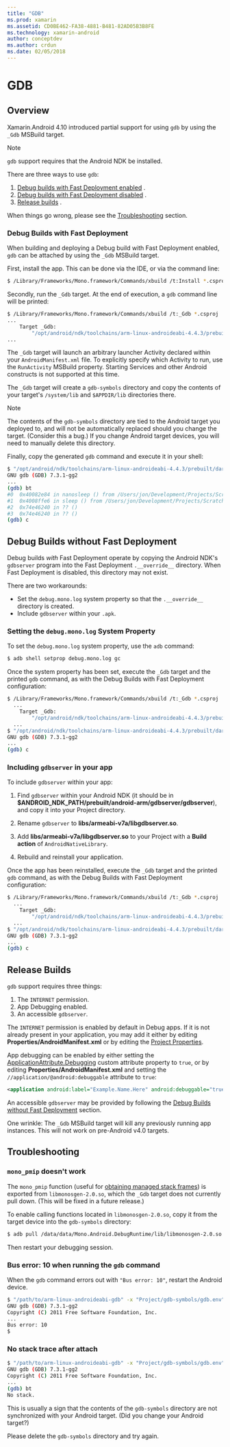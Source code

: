 ```yaml
---
title: "GDB"
ms.prod: xamarin
ms.assetid: CD0BE462-FA38-4881-B481-82AD05B3B8FE
ms.technology: xamarin-android
author: conceptdev
ms.author: crdun
ms.date: 02/05/2018
---
```


# GDB

## Overview

Xamarin.Android 4.10 introduced partial support for using `gdb` 
by using the `_Gdb` MSBuild target. 

> [!NOTE]
> `gdb` support requires that the
Android NDK be installed.

There are three ways to use `gdb`:

1. [Debug builds with Fast Deployment enabled](#Debug_Builds_with_Fast_Deployment) .
1. [Debug builds with Fast Deployment disabled](#Debug_Builds_without_Fast_Deployment) .
1. [Release builds](#Release_Builds) .

When things go wrong, please see the
[Troubleshooting](#Troubleshooting) section.

<a name="Debug_Builds_with_Fast_Deployment" />

### Debug Builds with Fast Deployment

When building and deploying a Debug build with Fast Deployment enabled,
`gdb` can be attached by using the `_Gdb` MSBuild target.

First, install the app. This can be done via the IDE, or via the
command line:

```bash
$ /Library/Frameworks/Mono.framework/Commands/xbuild /t:Install *.csproj
```

Secondly, run the `_Gdb` target. At the end of execution, a `gdb`
command line will be printed:

```bash
$ /Library/Frameworks/Mono.framework/Commands/xbuild /t:_Gdb *.csproj
...
    Target _Gdb:
        "/opt/android/ndk/toolchains/arm-linux-androideabi-4.4.3/prebuilt/darwin-x86/bin/arm-linux-androideabi-gdb" -x "/Users/jon/Development/Projects/Scratch.HelloXamarin20//gdb-symbols/gdb.env"
...
```

The `_Gdb` target will launch an arbitrary launcher Activity declared
within your `AndroidManifest.xml` file. To explicitly specify which
Activity to run, use the `RunActivity` MSBuild property. Starting
Services and other Android constructs is not supported at this time.

The `_Gdb` target will create a `gdb-symbols` directory
and copy the contents of your target's `/system/lib` and `$APPDIR/lib` directories there.

> [!NOTE]
> The contents of the `gdb-symbols` directory are tied
to the Android target you deployed to, and will not be automatically replaced
should you change the target. (Consider this a bug.) If you change Android target
devices, you will need to manually delete this directory.

Finally, copy the generated `gdb` command and execute it in your
shell:

```bash
$ "/opt/android/ndk/toolchains/arm-linux-androideabi-4.4.3/prebuilt/darwin-x86/bin/arm-linux-androideabi-gdb" -x "/Users/jon/Development/Projects/Scratch.HelloXamarin20//gdb-symbols/gdb.env"
GNU gdb (GDB) 7.3.1-gg2
...
(gdb) bt
#0  0x40082e84 in nanosleep () from /Users/jon/Development/Projects/Scratch.HelloXamarin20/gdb-symbols/libc.so
#1  0x4008ffe6 in sleep () from /Users/jon/Development/Projects/Scratch.HelloXamarin20/gdb-symbols/libc.so
#2  0x74e46240 in ?? ()
#3  0x74e46240 in ?? ()
(gdb) c
```

<a name="Debug_Builds_without_Fast_Deployment" />

## Debug Builds without Fast Deployment

Debug builds *with* Fast Deployment operate by copying the Android
NDK's `gdbserver` program into the Fast Deployment `.__override__`
directory. When Fast Deployment is disabled, this directory may not
exist.

There are two workarounds:

- Set the `debug.mono.log` system property so that the `.__override__` directory is created.
- Include `gdbserver` within your `.apk`.

### Setting the `debug.mono.log` System Property

To set the `debug.mono.log` system property, use the `adb` command:

```bash
$ adb shell setprop debug.mono.log gc
```

Once the system property has been set, execute the `_Gdb` target and
the printed `gdb` command, as with the Debug Builds with Fast
Deployment configuration:

```bash
$ /Library/Frameworks/Mono.framework/Commands/xbuild /t:_Gdb *.csproj
  ...
    Target _Gdb:
        "/opt/android/ndk/toolchains/arm-linux-androideabi-4.4.3/prebuilt/darwin-x86/bin/arm-linux-androideabi-gdb" -x "/Users/jon/Development/Projects/Scratch.HelloXamarin20//gdb-symbols/gdb.env"
  ...
$ "/opt/android/ndk/toolchains/arm-linux-androideabi-4.4.3/prebuilt/darwin-x86/bin/arm-linux-androideabi-gdb" -x "/Users/jon/Development/Projects/Scratch.HelloXamarin20//gdb-symbols/gdb.env"
GNU gdb (GDB) 7.3.1-gg2
...
(gdb) c
```

### Including `gdbserver` in your app

To include `gdbserver` within your app:

1. Find `gdbserver` within your Android NDK (it should be in
   **$ANDROID\_NDK\_PATH/prebuilt/android-arm/gdbserver/gdbserver**), and
   copy it into your Project directory.

2. Rename `gdbserver` to **libs/armeabi-v7a/libgdbserver.so**.

3. Add **libs/armeabi-v7a/libgdbserver.so** to your Project with a
   **Build action** of `AndroidNativeLibrary`.

4. Rebuild and reinstall your application.

Once the app has been reinstalled, execute the `_Gdb` target and the
printed `gdb` command, as with the Debug Builds with Fast Deployment
configuration:

```bash
$ /Library/Frameworks/Mono.framework/Commands/xbuild /t:_Gdb *.csproj
  ...
    Target _Gdb:
        "/opt/android/ndk/toolchains/arm-linux-androideabi-4.4.3/prebuilt/darwin-x86/bin/arm-linux-androideabi-gdb" -x "/Users/jon/Development/Projects/Scratch.HelloXamarin20//gdb-symbols/gdb.env"
  ...
$ "/opt/android/ndk/toolchains/arm-linux-androideabi-4.4.3/prebuilt/darwin-x86/bin/arm-linux-androideabi-gdb" -x "/Users/jon/Development/Projects/Scratch.HelloXamarin20//gdb-symbols/gdb.env"
GNU gdb (GDB) 7.3.1-gg2
...
(gdb) c
```

<a name="Release_Builds" />

## Release Builds

`gdb` support requires three things:

1. The `INTERNET` permission.
2. App Debugging enabled.
3. An accessible `gdbserver`.

The `INTERNET` permission is enabled by default in Debug apps. If it is
not already present in your application, you may add it either by
editing **Properties/AndroidManifest.xml** or by editing the
[Project Properties](https://github.com/xamarin/recipes/tree/master/Recipes/android/general/projects/add_permissions_to_android_manifest).

App debugging can be enabled by either setting the
[ApplicationAttribute.Debugging](xref:Android.App.ApplicationAttribute.Debuggable)
custom attribute property to `true`, or by editing
**Properties/AndroidManifest.xml** and setting the
`//application/@android:debuggable` attribute to `true`:

```xml
<application android:label="Example.Name.Here" android:debuggable="true">
```

An accessible `gdbserver` may be provided by following the
[Debug Builds without Fast Deployment](#Debug_Builds_without_Fast_Deployment) section.

One wrinkle: The `_Gdb` MSBuild target will kill any previously running
app instances. This will not work on pre-Android v4.0 targets.

<a name="Troubleshooting" />

## Troubleshooting

### `mono_pmip` doesn't work

The `mono_pmip` function (useful for
[obtaining managed stack frames](https://www.mono-project.com/docs/debug+profile/debug/#debugging-with-gdb)) 
is exported from `libmonosgen-2.0.so`, which the `_Gdb` target does not
currently pull down. (This will be fixed in a future release.)

To enable calling functions located in `libmonosgen-2.0.so`, copy it
from the target device into the `gdb-symbols` directory:

```bash
$ adb pull /data/data/Mono.Android.DebugRuntime/lib/libmonosgen-2.0.so Project/gdb-symbols
```

Then restart your debugging session.

### Bus error: 10 when running the `gdb` command

When the `gdb` command errors out with `"Bus error: 10"`, restart the
Android device.

```bash
$ "/path/to/arm-linux-androideabi-gdb" -x "Project/gdb-symbols/gdb.env"
GNU gdb (GDB) 7.3.1-gg2
Copyright (C) 2011 Free Software Foundation, Inc.
...
Bus error: 10
$
```

### No stack trace after attach

```bash
$ "/path/to/arm-linux-androideabi-gdb" -x "Project/gdb-symbols/gdb.env"
GNU gdb (GDB) 7.3.1-gg2
Copyright (C) 2011 Free Software Foundation, Inc.
...
(gdb) bt
No stack.
```

This is usually a sign that the contents of the `gdb-symbols` directory
are not synchronized with your Android target. (Did you change your
Android target?)

Please delete the `gdb-symbols` directory and try again.
